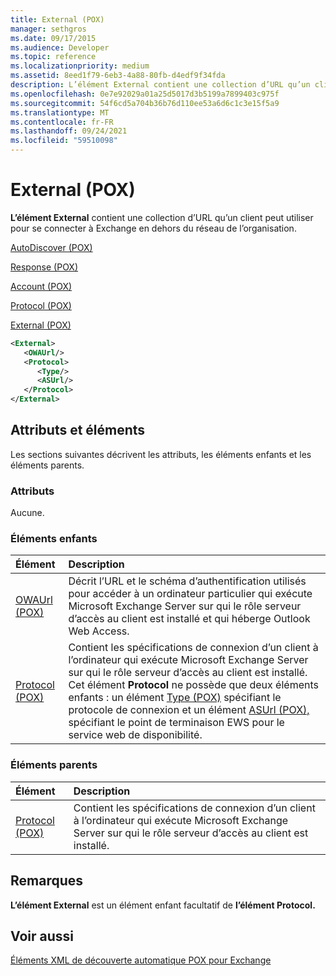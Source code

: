 ```yaml
---
title: External (POX)
manager: sethgros
ms.date: 09/17/2015
ms.audience: Developer
ms.topic: reference
ms.localizationpriority: medium
ms.assetid: 8eed1f79-6eb3-4a88-80fb-d4edf9f34fda
description: L’élément External contient une collection d’URL qu’un client peut utiliser pour se connecter à Exchange à partir de l’extérieur du réseau de l’organisation.
ms.openlocfilehash: 0e7e92029a01a25d5017d3b5199a7899403c975f
ms.sourcegitcommit: 54f6cd5a704b36b76d110ee53a6d6c1c3e15f5a9
ms.translationtype: MT
ms.contentlocale: fr-FR
ms.lasthandoff: 09/24/2021
ms.locfileid: "59510098"
---
```

# <a name="external-pox"></a>External (POX)

**L’élément External** contient une collection d’URL qu’un client peut utiliser pour se connecter à Exchange en dehors du réseau de l’organisation. 
  
[AutoDiscover (POX)](autodiscover-pox.md)
  
[Response (POX)](response-pox.md)
  
[Account (POX)](account-pox.md)
  
[Protocol (POX)](protocol-pox.md)
  
[External (POX)](external-pox.md)
  
```XML
<External>
   <OWAUrl/>
   <Protocol>
      <Type/>
      <ASUrl/>
   </Protocol>
</External>

```

## <a name="attributes-and-elements"></a>Attributs et éléments

Les sections suivantes décrivent les attributs, les éléments enfants et les éléments parents.
  
### <a name="attributes"></a>Attributs

Aucune.
  
### <a name="child-elements"></a>Éléments enfants

|**Élément**|**Description**|
|:-----|:-----|
|[OWAUrl (POX)](owaurl-pox.md) <br/> |Décrit l’URL et le schéma d’authentification utilisés pour accéder à un ordinateur particulier qui exécute Microsoft Exchange Server sur qui le rôle serveur d’accès au client est installé et qui héberge Outlook Web Access.  <br/> |
|[Protocol (POX)](protocol-pox.md) <br/> |Contient les spécifications de connexion d’un client à l’ordinateur qui exécute Microsoft Exchange Server sur qui le rôle serveur d’accès au client est installé. Cet élément **Protocol** ne possède que deux éléments enfants : un élément [Type (POX)](type-pox.md) spécifiant le protocole de connexion et un élément [ASUrl (POX),](asurl-pox.md) spécifiant le point de terminaison EWS pour le service web de disponibilité.  <br/> |
   
### <a name="parent-elements"></a>Éléments parents

|**Élément**|**Description**|
|:-----|:-----|
|[Protocol (POX)](protocol-pox.md) <br/> |Contient les spécifications de connexion d’un client à l’ordinateur qui exécute Microsoft Exchange Server sur qui le rôle serveur d’accès au client est installé.  <br/> |
   
## <a name="remarks"></a>Remarques

**L’élément External** est un élément enfant facultatif de **l’élément Protocol.** 
  
## <a name="see-also"></a>Voir aussi



[Éléments XML de découverte automatique POX pour Exchange](pox-autodiscover-xml-elements-for-exchange.md)

